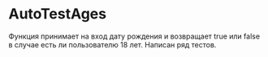 # AutoTestAges
 Функция принимает на вход дату рождения и возвращает true или false в случае есть ли пользователю 18 лет.
Написан ряд тестов. 
